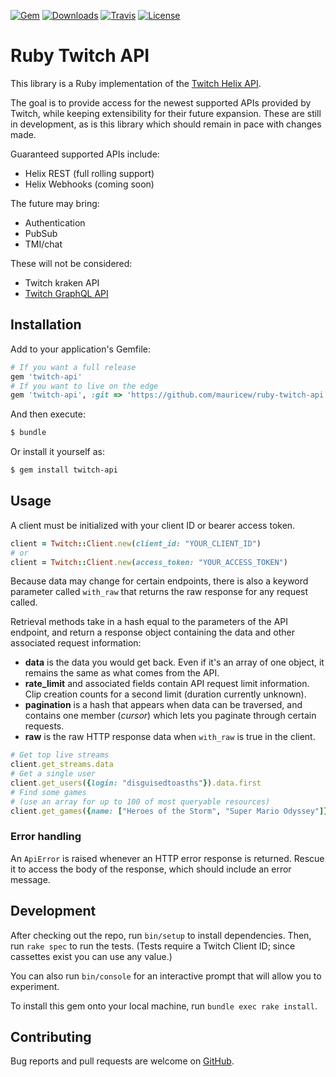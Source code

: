 [![Gem](https://img.shields.io/gem/v/twitch-api.svg)](https://rubygems.org/gems/twitch-api)
[![Downloads](https://img.shields.io/gem/dt/twitch-api.svg)](https://rubygems.org/gems/twitch-api)
[![Travis](https://img.shields.io/travis/mauricew/ruby-twitch-api.svg)](https://travis-ci.org/mauricew/ruby-twitch-api)
[![License](https://img.shields.io/github/license/mauricew/ruby-twitch-api.svg)](LICENSE.txt)

# Ruby Twitch API

This library is a Ruby implementation of the [Twitch Helix API](https://dev.twitch.tv/docs/api).

The goal is to provide access for the newest supported APIs provided by Twitch,
while keeping extensibility for their future expansion.
These are still in development, as is this library which should remain in pace with changes made.

Guaranteed supported APIs include:

*   Helix REST (full rolling support)
*   Helix Webhooks (coming soon)

The future may bring:

*   Authentication
*   PubSub
*   TMI/chat

These will not be considered:

*   Twitch kraken API
*   [Twitch GraphQL API](https://github.com/mauricew/twitch-graphql-api)

## Installation

Add to your application's Gemfile:

```ruby
# If you want a full release
gem 'twitch-api'
# If you want to live on the edge
gem 'twitch-api', :git => 'https://github.com/mauricew/ruby-twitch-api'
```

And then execute:

```sh
$ bundle
```

Or install it yourself as:

```sh
$ gem install twitch-api
```

## Usage

A client must be initialized with your client ID or bearer access token.

```ruby
client = Twitch::Client.new(client_id: "YOUR_CLIENT_ID")
# or
client = Twitch::Client.new(access_token: "YOUR_ACCESS_TOKEN")
```

Because data may change for certain endpoints, there is also a keyword parameter called `with_raw`
that returns the raw response for any request called.

Retrieval methods take in a hash equal to the parameters of the API endpoint,
and return a response object containing the data and other associated request information:

*   **data** is the data you would get back. Even if it's an array of one object,
    it remains the same as what comes from the API.
*   **rate_limit** and associated fields contain API request limit information.
    Clip creation counts for a second limit (duration currently unknown).
*   **pagination** is a hash that appears when data can be traversed,
    and contains one member (*cursor*) which lets you paginate through certain requests.
*   **raw** is the raw HTTP response data when `with_raw` is true in the client.

```ruby
# Get top live streams
client.get_streams.data
# Get a single user
client.get_users({login: "disguisedtoasths"}).data.first
# Find some games
# (use an array for up to 100 of most queryable resources)
client.get_games({name: ["Heroes of the Storm", "Super Mario Odyssey"]}).data
```

### Error handling

An `ApiError` is raised whenever an HTTP error response is returned.
Rescue it to access the body of the response, which should include an error message.

## Development

After checking out the repo, run `bin/setup` to install dependencies.
Then, run `rake spec` to run the tests.
(Tests require a Twitch Client ID; since cassettes exist you can use any value.)

You can also run `bin/console` for an interactive prompt that will allow you to experiment.

To install this gem onto your local machine, run `bundle exec rake install`.

## Contributing

Bug reports and pull requests are welcome on [GitHub](https://github.com/mauricew/ruby-twitch-api).
